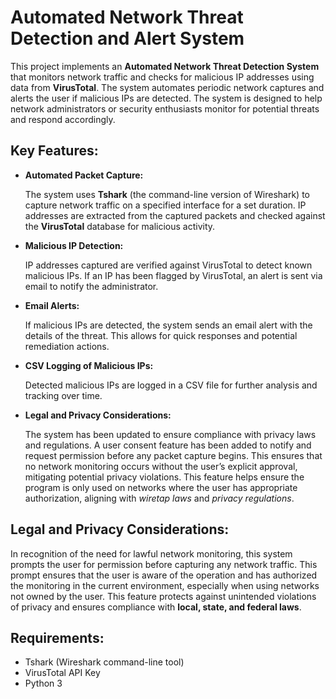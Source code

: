 <h1>Automated Network Threat Detection and Alert System</h1>

<p>
    This project implements an <strong>Automated Network Threat Detection System</strong> that monitors network traffic and checks for malicious IP addresses using data from <strong>VirusTotal</strong>. The system automates periodic network captures and alerts the user if malicious IPs are detected. The system is designed to help network administrators or security enthusiasts monitor for potential threats and respond accordingly.
</p>

<h2>Key Features:</h2>
<ul>
    <li><strong>Automated Packet Capture:</strong>
        <p>
            The system uses <strong>Tshark</strong> (the command-line version of Wireshark) to capture network traffic on a specified interface for a set duration. IP addresses are extracted from the captured packets and checked against the <strong>VirusTotal</strong> database for malicious activity.
        </p>
    </li>
    <li><strong>Malicious IP Detection:</strong>
        <p>
            IP addresses captured are verified against VirusTotal to detect known malicious IPs. If an IP has been flagged by VirusTotal, an alert is sent via email to notify the administrator.
        </p>
    </li>
    <li><strong>Email Alerts:</strong>
        <p>
            If malicious IPs are detected, the system sends an email alert with the details of the threat. This allows for quick responses and potential remediation actions.
        </p>
    </li>
    <li><strong>CSV Logging of Malicious IPs:</strong>
        <p>
            Detected malicious IPs are logged in a CSV file for further analysis and tracking over time.
        </p>
    </li>
    <li><strong>Legal and Privacy Considerations:</strong>
        <p>
            The system has been updated to ensure compliance with privacy laws and regulations. 
            A user consent feature has been added to notify and request permission before any packet capture begins. This ensures that no network monitoring occurs without the user’s explicit approval, mitigating potential privacy violations. This feature helps ensure the program is only used on networks where the user has appropriate authorization, aligning with <em>wiretap laws</em> and <em>privacy regulations</em>.
        </p>
    </li>
</ul>

<h2>Legal and Privacy Considerations:</h2>
<p>
    In recognition of the need for lawful network monitoring, this system prompts the user for permission before capturing any network traffic. This prompt ensures that the user is aware of the operation and has authorized the monitoring in the current environment, especially when using networks not owned by the user. This feature protects against unintended violations of privacy and ensures compliance with <strong>local, state, and federal laws</strong>.
</p>

<h2>Requirements:</h2>
<ul>
    <li>Tshark (Wireshark command-line tool)</li>
    <li>VirusTotal API Key</li>
    <li>Python 3</li>
</ul>



